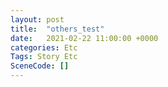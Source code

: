 ```yaml
---
layout: post
title:  "others_test"
date:   2021-02-22 11:00:00 +0000
categories: Etc
Tags: Story Etc
SceneCode: []
---
```

